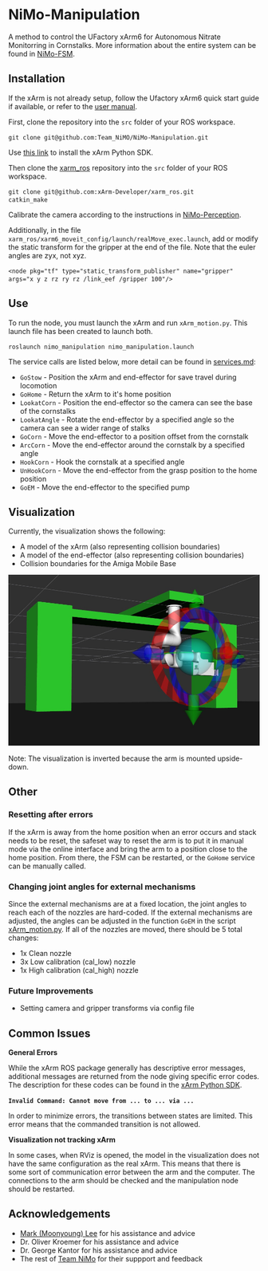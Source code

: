 # NiMo-Manipulation
A method to control the UFactory xArm6 for Autonomous Nitrate Monitorring in Cornstalks. More information about the entire system can be found in [NiMo-FSM](https://github.com/Team-NiMO/NiMo-FSM).

## Installation
If the xArm is not already setup, follow the Ufactory xArm6 quick start guide if available, or refer to the [user manual](http://download.ufactory.cc/xarm/en/xArm%20User%20Manual.pdf?v=1578910898247).

First, clone the repository into the `src` folder of your ROS workspace.
```
git clone git@github.com:Team_NiMO/NiMo-Manipulation.git
```

Use [this link](https://github.com/xArm-Developer/xArm-Python-SDK) to install the xArm Python SDK.

Then clone the [xarm_ros](https://github.com/xArm-Developer/xarm_ros) repository into the `src` folder of your ROS workspace.

```
git clone git@github.com:xArm-Developer/xarm_ros.git
catkin_make
```

Calibrate the camera according to the instructions in [NiMo-Perception](https://github.com/Team-NiMO/NiMo-Perception_v2/blob/main/docs/calibration.md).

Additionally, in the file `xarm_ros/xarm6_moveit_config/launch/realMove_exec.launch`, add or modify the static transform for the gripper at the end of the file. Note that the euler angles are zyx, not xyz.

```
<node pkg="tf" type="static_transform_publisher" name="gripper" args="x y z rz ry rz /link_eef /gripper 100"/>
```

## Use
To run the node, you must launch the xArm and run `xArm_motion.py`. This launch file has been created to launch both.

```
roslaunch nimo_manipulation nimo_manipulation.launch
```

The service calls are listed below, more detail can be found in [services.md](/docs/services.md):
- `GoStow` - Position the xArm and end-effector for save travel during locomotion
- `GoHome` - Return the xArm to it's home position
- `LookatCorn` - Position the end-effector so the camera can see the base of the cornstalks
- `LookatAngle` - Rotate the end-effector by a specified angle so the camera can see a wider range of stalks
- `GoCorn` - Move the end-effector to a position offset from the cornstalk
- `ArcCorn` - Move the end-effector around the cornstalk by a specified angle
- `HookCorn` - Hook the cornstalk at a specified angle
- `UnHookCorn` - Move the end-effector from the grasp position to the home position
- `GoEM` - Move the end-effector to the specified pump

## Visualization
Currently, the visualization shows the following:
- A model of the xArm (also representing collision boundaries)
- A model of the end-effector (also representing collision boundaries)
- Collision boundaries for the Amiga Mobile Base

<img src="https://github.com/Team-NiMO/Nimo-Manipulation/blob/main/docs/collision_boxes.jpg" width="650">

Note: The visualization is inverted because the arm is mounted upside-down.

## Other
### Resetting after errors
If the xArm is away from the home position when an error occurs and stack needs to be reset, the safeset way to reset the arm is to put it in manual mode via the online interface and bring the arm to a position close to the home position. From there, the FSM can be restarted, or the `GoHome` service can be manually called.

### Changing joint angles for external mechanisms
Since the external mechanisms are at a fixed location, the joint angles to reach each of the nozzles are hard-coded. If the external mechanisms are adjusted, the angles can be adjusted in the function `GoEM` in the script [xArm_motion.py](/src/xArm_motion.py). If all of the nozzles are moved, there should be 5 total changes:
- 1x Clean nozzle
- 3x Low calibration (cal_low) nozzle
- 1x High calibration (cal_high) nozzle

### Future Improvements
- Setting camera and gripper transforms via config file

## Common Issues
**General Errors**

While the xArm ROS package generally has descriptive error messages, additional messages are returned from the node giving specific error codes. The description for these codes can be found in the [xArm Python SDK](https://github.com/xArm-Developer/xArm-Python-SDK/blob/master/doc/api/xarm_api_code.md).

**`Invalid Command: Cannot move from ... to ... via ...`** 

In order to minimize errors, the transitions between states are limited. This error means that the commanded transition is not allowed.

**Visualization not tracking xArm**

In some cases, when RViz is opened, the model in the visualization does not have the same configuration as the real xArm. This means that there is some sort of communication error between the arm and the computer. The connections to the arm should be checked and the manipulation node should be restarted.

## Acknowledgements
- [Mark (Moonyoung) Lee](https://github.com/markmlee) for his assistance and advice
- Dr. Oliver Kroemer for his assistance and advice
- Dr. George Kantor for his assistance and advice
- The rest of [Team NiMo](https://github.com/Team-NiMO) for their suppport and feedback